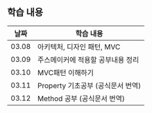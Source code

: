 ## 학습 내용

| 날짜  | 학습 내용                         |
| ----- | --------------------------------- |
| 03.08 | 아키텍처, 디자인 패턴, MVC        |
| 03.09 | 주스메이커에 적용할 공부내용 정리 |
| 03.10 | MVC패턴 이해하기                  |
| 03.11 | Property 기초공부 (공식문서 번역) |
| 03.12 | Method 공부 (공식문서 번역)       |
